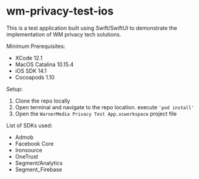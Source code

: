# wm-privacy-test-ios

This is a test application built using Swift/SwiftUI to demonstrate the implementation of WM privacy tech solutions.

Minimum Prerequisites: 
- XCode 12.1
- MacOS Catalina 10.15.4
- iOS SDK 14.1
- Cocoapods 1.10

Setup:
1. Clone the repo locally
2. Open terminal and navigate to the repo location. execute ```'pod install'```
3. Open the ```WarnerMedia Privacy Test App.xcworkspace``` project file


List of SDKs used:
- Admob
- Facebook Core
- Ironsource
- OneTrust
- Segment/Analytics
- Segment_Firebase
